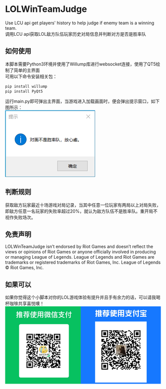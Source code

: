 # LOLWinTeamJudge
Use LCU api get players' history to help judge if enemy team is a winning team.  
调用LCU api获取LOL敌方队伍玩家历史对局信息并判断对方是否是胜率队  
  
## 如何使用
本脚本需要Python3环境并使用了Willump库进行websocket连接，使用了QT5绘制了简单的主界面  
可用以下命令安装相关包：  
```
pip install willump
pip install PyQt5
```
运行main.py即可弹出主界面，当游戏进入加载画面时，便会弹出提示窗口，如下图所示：  
![image](https://github.com/shallbedif/Picture/blob/main/LOLWinTeamJudge/messagewindow.png)  

## 判断规则
获取敌方玩家最近十场游戏对局记录，当其中任意一位玩家有两局以上对局失败，即敌方任意一名玩家的失败率超过20%，就认为敌方队伍不是胜率队。重开局不视作失败场次。  

## 免责声明
LOLWinTeamJudge isn’t endorsed by Riot Games and doesn’t reflect the views or opinions of Riot Games or anyone officially involved in producing or managing League of Legends. League of Legends and Riot Games are trademarks or registered trademarks of Riot Games, Inc. League of Legends © Riot Games, Inc.

## 如果可以
如果你觉得这个小脚本对你的LOL游戏体验有提升并且手有余力的话，可以请我喝杯咖啡共享喜悦噢！
![image](https://github.com/shallbedif/Picture/blob/main/Awards/combine.png)
